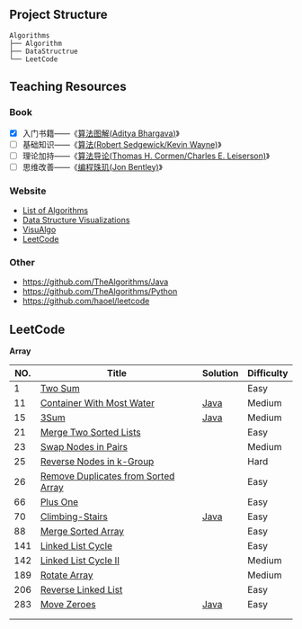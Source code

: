 ## Project Structure

```
Algorithms
├── Algorithm
├── DataStructrue
└── LeetCode
```

##  Teaching Resources

### Book

- [x] 入门书籍——《[算法图解(Aditya Bhargava)](https://book.douban.com/subject/26979890/)》
- [ ] 基础知识——《[算法(Robert Sedgewick/Kevin Wayne)](https://book.douban.com/subject/10432347/)》
- [ ] 理论加持——《[算法导论(Thomas H. Cormen/Charles E. Leiserson)](https://book.douban.com/subject/20432061/)》
- [ ] 思维改善——《[编程珠玑(Jon Bentley)](https://book.douban.com/subject/3227098/)》

### Website

* [List of Algorithms](https://www.wikiwand.com/en/List_of_algorithms)
* [Data Structure Visualizations](https://www.cs.usfca.edu/~galles/visualization/Algorithms.html)
* [VisuAlgo](https://visualgo.net/en)
* [LeetCode](https://leetcode-cn.com/)

### Other

* https://github.com/TheAlgorithms/Java
* https://github.com/TheAlgorithms/Python
* https://github.com/haoel/leetcode

## LeetCode

**Array**

| NO.  | Title                                                        | Solution                                     | Difficulty |
| ---- | ------------------------------------------------------------ | -------------------------------------------- | ---------- |
| 1    | [Two Sum](https://leetcode-cn.com/problems/two-sum/)         |                                              | Easy       |
| 11   | [Container With Most Water](https://leetcode-cn.com/problems/container-with-most-water/) | [Java](./LeetCode/array/MostWater.java)      | Medium     |
| 15   | [3Sum](https://leetcode-cn.com/problems/3sum/)               | [Java](./LeetCode/array/ThreeSum.java)       | Medium     |
| 21   | [Merge Two Sorted Lists](https://leetcode-cn.com/problems/merge-two-sorted-lists/) |                                              | Easy       |
| 23   | [Swap Nodes in Pairs](https://leetcode-cn.com/problems/swap-nodes-in-pairs/) |                                              | Medium     |
| 25   | [Reverse Nodes in k-Group](https://leetcode-cn.com/problems/reverse-nodes-in-k-group/) |                                              | Hard       |
| 26   | [Remove Duplicates from Sorted Array](https://leetcode-cn.com/problems/remove-duplicates-from-sorted-array/) |                                              | Easy       |
| 66   | [Plus One](https://leetcode-cn.com/problems/plus-one/)       |                                              | Easy       |
| 70   | [Climbing-Stairs](https://leetcode-cn.com/problems/climbing-stairs/) | [Java](./LeetCode/array/ClimbingStairs.java) | Easy       |
| 88   | [Merge Sorted Array](https://leetcode-cn.com/problems/merge-sorted-array/) |                                              | Easy       |
| 141  | [Linked List Cycle](https://leetcode-cn.com/problems/linked-list-cycle/) |                                              | Easy       |
| 142  | [Linked List Cycle II](https://leetcode-cn.com/problems/linked-list-cycle-ii/) |                                              | Medium     |
| 189  | [Rotate Array](https://leetcode-cn.com/problems/rotate-array/) |                                              | Medium     |
| 206  | [Reverse Linked List](https://leetcode-cn.com/problems/reverse-linked-list/) |                                              | Easy       |
| 283  | [Move Zeroes](https://leetcode-cn.com/problems/move-zeroes/) | [Java](./LeetCode/array/MoveZeroes.java)     | Easy       |
|      |                                                              |                                              |            |
|      |                                                              |                                              |            |